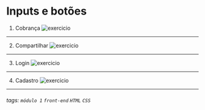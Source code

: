 # Inputs e botões

1. Cobrança
![exercicio](https://i.imgur.com/1bCbRfY.png)
---
2. Compartilhar
![exercicio](https://i.imgur.com/lyP5OqU.png)
---
3. Login
![exercicio](https://i.imgur.com/Tdlh8a5.png)
---
4. Cadastro
![exercicio](https://i.imgur.com/zyNLkkZ.png)
---
###### tags: `módulo 1` `front-end` `HTML` `CSS`
